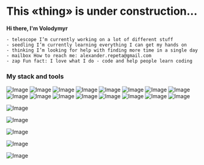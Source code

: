 # This «thing» is under construction...

<strong> Hi there, I'm Volodymyr </strong>

    - telescope I’m currently working on a lot of different stuff
    - seedling I’m currently learning everything I can get my hands on
    - thinking I’m looking for help with finding more time in a single day
    - mailbox How to reach me: alexander.repeta@gmail.com
    - zap Fun fact: I love what I do - code and help people learn coding

### My stack and tools
![Image](https://raw.githubusercontent.com/github/explore/80688e429a7d4ef2fca1e82350fe8e3517d3494d/topics/javascript/javascript.png "icon")
![Image](https://raw.githubusercontent.com/github/explore/80688e429a7d4ef2fca1e82350fe8e3517d3494d/topics/typescript/typescript.png "icon")
![Image](https://raw.githubusercontent.com/github/explore/80688e429a7d4ef2fca1e82350fe8e3517d3494d/topics/react/react.png "icon")
![Image](https://raw.githubusercontent.com/github/explore/80688e429a7d4ef2fca1e82350fe8e3517d3494d/topics/nodejs/nodejs.png "icon")
![Image](https://raw.githubusercontent.com/github/explore/80688e429a7d4ef2fca1e82350fe8e3517d3494d/topics/mongodb/mongodb.png "icon")
![Image](https://raw.githubusercontent.com/github/explore/80688e429a7d4ef2fca1e82350fe8e3517d3494d/topics/html/html.png "icon")
![Image](https://raw.githubusercontent.com/github/explore/80688e429a7d4ef2fca1e82350fe8e3517d3494d/topics/css/css.png "icon")
![Image](https://raw.githubusercontent.com/github/explore/80688e429a7d4ef2fca1e82350fe8e3517d3494d/topics/sass/sass.png "icon")
![Image](https://raw.githubusercontent.com/github/explore/80688e429a7d4ef2fca1e82350fe8e3517d3494d/topics/webpack/webpack.png "icon")
![Image](https://raw.githubusercontent.com/github/explore/80688e429a7d4ef2fca1e82350fe8e3517d3494d/topics/babel/babel.png "icon")
![Image](https://raw.githubusercontent.com/github/explore/80688e429a7d4ef2fca1e82350fe8e3517d3494d/topics/docker/docker.png "icon")
![Image](https://raw.githubusercontent.com/github/explore/80688e429a7d4ef2fca1e82350fe8e3517d3494d/topics/git/git.png "icon")
![Image](https://raw.githubusercontent.com/github/explore/78df643247d429f6cc873026c0622819ad797942/topics/github/github.png "icon")
![Image](https://raw.githubusercontent.com/github/explore/80688e429a7d4ef2fca1e82350fe8e3517d3494d/topics/terminal/terminal.png "icon")
![Image](https://raw.githubusercontent.com/github/explore/80688e429a7d4ef2fca1e82350fe8e3517d3494d/topics/visual-studio-code/visual-studio-code.png "icon")
![Image]( "icon")

![Image]( "icon")

![Image]( "icon")

![Image]( "icon")

![Image]( "icon")

![Image]( "icon")

